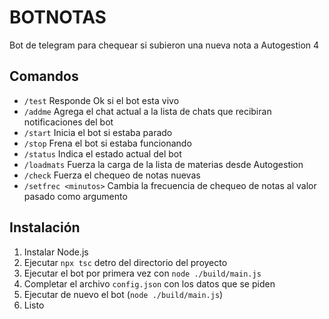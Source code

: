 # BOTNOTAS
Bot de telegram para chequear si subieron una nueva nota a Autogestion 4

## Comandos

- `/test`               Responde Ok si el bot esta vivo
- `/addme`              Agrega el chat actual a la lista de chats que recibiran notificaciones del bot
- `/start`              Inicia el bot si estaba parado 
- `/stop`               Frena el bot si estaba funcionando
- `/status`             Indica el estado actual del bot
- `/loadmats`           Fuerza la carga de la lista de materias desde Autogestion
- `/check`              Fuerza el chequeo de notas nuevas
- `/setfrec <minutos>`  Cambia la frecuencia de chequeo de notas al valor pasado como argumento

## Instalación

1. Instalar Node.js
2. Ejecutar `npx tsc` detro del directorio del proyecto
3. Ejecutar el bot por primera vez con `node ./build/main.js`
4. Completar el archivo `config.json` con los datos que se piden
5. Ejecutar de nuevo el bot (`node ./build/main.js`)
6. Listo

